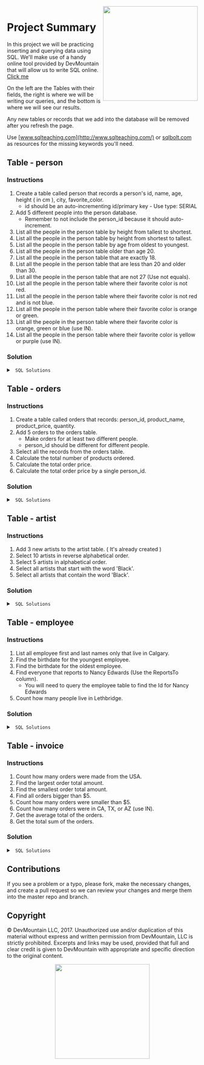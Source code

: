 <img src="https://s3.amazonaws.com/devmountain/readme-logo.png" width="250" align="right">

# Project Summary

In this project we will be practicing inserting and querying data using SQL. We'll make use of a handy online tool provided by DevMountain that will allow us to write SQL online. <a href="https://postgres.devmountain.com/">Click me</a>

On the left are the Tables with their fields, the right is where we will be writing our queries, and the bottom is where we will see our results.  

Any new tables or records that we add into the database will be removed after you refresh the page.

Use [www.sqlteaching.com](http://www.sqlteaching.com/) or [sqlbolt.com](http://sqlbolt.com/) as resources for the missing keywords you'll need.

## Table - person

### Instructions
1. Create a table called person that records a person's id, name, age, height ( in cm ), city, favorite_color. 
    * id should be an auto-incrementing id/primary key - Use type: SERIAL
2. Add 5 different people into the person database. 
    * Remember to not include the person_id because it should auto-increment.
3. List all the people in the person table by height from tallest to shortest.
4. List all the people in the person table by height from shortest to tallest.
5. List all the people in the person table by age from oldest to youngest.
6. List all the people in the person table older than age 20.
7. List all the people in the person table that are exactly 18.
8. List all the people in the person table that are less than 20 and older than 30.
9. List all the people in the person table that are not 27 (Use not equals).
10. List all the people in the person table where their favorite color is not red.
11. List all the people in the person table where their favorite color is not red and is not blue.
12. List all the people in the person table where their favorite color is orange or green.
13. List all the people in the person table where their favorite color is orange, green or blue (use IN).
14. List all the people in the person table where their favorite color is yellow or purple (use IN).

### Solution

<details>

<summary> <code> SQL Solutions </code> </summary>

<details>

<summary> <code> #1 </code> </summary>

```sql
CREATE TABLE person ( person_id SERIAL, name VARCHAR(200), age INTEGER, height INTEGER, city VARCHAR(200), favorite_color VARCHAR(200) );
```

</details>

<details>

<summary> <code> #2 </code> </summary>

```sql
INSERT INTO person ( name, age, height, city, favorite_color ) VALUES ( 'First Last', 21, 182, 'City', 'Color' );
```

</details>

<details>

<summary> <code> #3 </code> </summary>

```sql
SELECT * FROM person ORDER BY height DESC;
```

</details>

<details>

<summary> <code> #4 </code> </summary>

```sql
SELECT * FROM person ORDER BY height ASC;
```

</details>

<details>

<summary> <code> #5 </code> </summary>

```sql
SELECT * FROM person ORDER BY age DESC;
```

</details>

<details>

<summary> <code> #6 </code> </summary>

```sql
SELECT * FROM person WHERE age > 20;
```

</details>

<details>

<summary> <code> #7 </code> </summary>

```sql
SELECT * FROM person WHERE age = 18;
```

</details>

<details>

<summary> <code> #8 </code> </summary>

```sql
SELECT * FROM person WHERE age < 20 OR age > 30;
```

</details>

<details>

<summary> <code> #9 </code> </summary>

```sql
SELECT * FROM person WHERE age != 27;
```

</details>

<details>

<summary> <code> #10 </code> </summary>

```sql
SELECT * FROM person WHERE favorite_color != 'red';
```

</details>

<details>

<summary> <code> #11 </code> </summary>

```sql
SELECT * FROM person WHERE favorite_color != 'red' AND favorite_color != 'blue';
```

</details>

<details>

<summary> <code> #12 </code> </summary>

```sql
SELECT * FROM person WHERE favorite_color = 'orange' OR favorite_color = 'green';
```

</details>

<details>

<summary> <code> #13 </code> </summary>

```sql
SELECT * FROM person WHERE favorite_color IN ( 'orange', 'green', 'blue' );
```

</details>

<details>

<summary> <code> #14 </code> </summary>

```sql
SELECT * FROM person WHERE favorite_color IN ( 'yellow', 'purple' )
```

</details>

</details>

## Table - orders

### Instructions

1. Create a table called orders that records: person_id, product_name, product_price, quantity.
2. Add 5 orders to the orders table.
    * Make orders for at least two different people.
    * person_id should be different for different people.
3. Select all the records from the orders table.
4. Calculate the total number of products ordered.
5. Calculate the total order price.
6. Calculate the total order price by a single person_id.

### Solution

<details>

<summary> <code> SQL Solutions </code> </summary>

<details>

<summary> <code> #1 </code> </summary>

```sql
CREATE TABLE orders ( person_id SERIAL, product_name VARCHAR(200), product_price NUMERIC, quantity INTEGER );
```

</details>

<details>

<summary> <code> #2 </code> </summary>

```sql
INSERT INTO orders ( person_id, product_name, product_price, quantity ) VALUES ( 0, 'Product', 12.50, 2 );
```

</details>

<details>

<summary> <code> #3 </code> </summary>

```sql
SELECT * FROM orders;
```

</details>

<details>

<summary> <code> #4 </code> </summary>

```sql
SELECT SUM(quantity) FROM orders;
```

</details>

<details>

<summary> <code> #5 </code> </summary>

```sql
SELECT SUM(product_price * quantity) FROM orders;
```

</details>

<details>

<summary> <code> #6 </code> </summary>

```sql
/* The value of person_id depends on what IDs you used. Use a valid ID from your table */
SELECT SUM(product_price * quantity) FROM orders WHERE person_id = 0;
```

</details>

</details>

## Table - artist

### Instructions

1. Add 3 new artists to the artist table. ( It's already created )
2. Select 10 artists in reverse alphabetical order.
3. Select 5 artists in alphabetical order.
4. Select all artists that start with the word 'Black'.
5. Select all artists that contain the word 'Black'.

### Solution 

<details>

<summary> <code> SQL Solutions </code> </summary>

<details>

<summary> <code> #1 </code> </summary>

```sql
INSERT INTO artist ( name ) VALUES ( 'artist name' );
```

</details>

<details>

<summary> <code> #2 </code> </summary>

```sql
SELECT * FROM artist ORDER BY name DESC LIMIT 10;
```

</details>

<details>

<summary> <code> #3 </code> </summary>

```sql
SELECT * FROM artist ORDER BY name ASC LIMIT 5;
```

</details>

<details>

<summary> <code> #4 </code> </summary>

```sql
SELECT * FROM artist WHERE name LIKE 'Black%';
```

</details>

<details>

<summary> <code> #5 </code> </summary>

```sql
SELECT * FROM artist WHERE name LIKE '%Black%';
```

</details>

</details>

## Table - employee

### Instructions

1. List all employee first and last names only that live in Calgary.
2. Find the birthdate for the youngest employee.
3. Find the birthdate for the oldest employee.
4. Find everyone that reports to Nancy Edwards (Use the ReportsTo column).
   * You will need to query the employee table to find the Id for Nancy Edwards
5. Count how many people live in Lethbridge.

### Solution

<details>

<summary> <code> SQL Solutions </code> </summary>

<details>

<summary> <code> #1 </code> </summary>

```sql
SELECT first_name, last_name FROM employee WHERE city = 'Calgary';
```

</details>

<details>

<summary> <code> #2 </code> </summary>

```sql
SELECT MAX(birth_date) from employee;
```

</details>

<details>

<summary> <code> #3 </code> </summary>

```sql
SELECT MIN(birth_date) from employee;
```

</details>

<details>

<summary> <code> #4 </code> </summary>

```sql
SELECT * FROM employee WHERE reports_to = 2;
```

</details>

<details>

<summary> <code> #5 </code> </summary>

```sql
SELECT COUNT(*) FROM employee WHERE city = 'Lethbridge';
```

</details>

</details>

## Table - invoice 

### Instructions

1. Count how many orders were made from the USA.
2. Find the largest order total amount.
3. Find the smallest order total amount.
4. Find all orders bigger than $5.
5. Count how many orders were smaller than $5.
6. Count how many orders were in CA, TX, or AZ (use IN).
7. Get the average total of the orders.
8. Get the total sum of the orders.

### Solution

<details>

<summary> <code> SQL Solutions </code> </summary>

<details>

<summary> <code> #1 </code> </summary>

```sql
SELECT COUNT(*) FROM invoice WHERE billing_country = 'USA';
```

</details>

<details>

<summary> <code> #2 </code> </summary>

```sql
SELECT MAX(total) FROM invoice;
```

</details>

<details>

<summary> <code> #3 </code> </summary>

```sql
SELECT MIN(total) FROM invoice;
```

</details>

<details>

<summary> <code> #4 </code> </summary>

```sql
SELECT * FROM invoice WHERE total > 5;
```

</details>

<details>

<summary> <code> #5 </code> </summary>

```sql
SELECT COUNT(*) FROM invoice WHERE total < 5;
```

</details>

<details>

<summary> <code> #6 </code> </summary>

```sql
SELECT COUNT(*) FROM invoice WHERE billing_state in ('CA', 'TX', 'AZ');
```

</details>

<details>

<summary> <code> #7 </code> </summary>

```sql
SELECT AVG(total) FROM invoice;
```

</details>

<details>

<summary> <code> #8 </code> </summary>

```sql
SELECT SUM(total) FROM invoice;
```

</details>

</details>

## Contributions

If you see a problem or a typo, please fork, make the necessary changes, and create a pull request so we can review your changes and merge them into the master repo and branch.

## Copyright

© DevMountain LLC, 2017. Unauthorized use and/or duplication of this material without express and written permission from DevMountain, LLC is strictly prohibited. Excerpts and links may be used, provided that full and clear credit is given to DevMountain with appropriate and specific direction to the original content.

<p align="center">
<img src="https://s3.amazonaws.com/devmountain/readme-logo.png" width="250">
</p>

